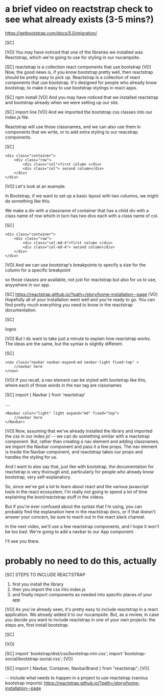# a brief video on reactstrap check to see what already exists (3-5 mins?)
https://getbootstrap.com/docs/5.0/migration/


[SC]

[VO]
You may have noticed that one of the libraries we installed was Reactstrap, which we're going to use for styling in our nucampsite.

[SC]
reactstrap is a collection react components that use bootstrap
[VO]
Now, the good news is, if you know bootstrap pretty well, then reactstrap should be pretty easy to pick up. Reactstrap is a collection of react components that use bootstrap.  It's designed for people who already know bootstrap, to make it easy to use bootstrap stylings in react apps.

[SC]
npm install 
[VO]
And you may have noticed that we installed reactstrap and bootstrap already when we were setting up our site.

[SC]
import line
[VO]
And we imported the bootstrap css classes into our index.js file.

Reactstrap will use those classnames, and we can also use them in components that we write, or to add extra styling to our reacstrap components.

[SC]

    <div class="container">        
        <div class="row">
            <div class="col">first column </div>
            <div class="col"> second column</div>
        </div>    
    </div>



[VO]
Let's look at an example.

In Bootstrap, if we want to set up a basic layout with two columns, we might do something like this.

We make a div with a classname of container that has a child div with a class name of row which in turn has two divs each with a class name of col.


[SC]

    <div class="container">        
        <div class="row">
            <div class="col-md-4">first column </div>
            <div class="col-md-4"> second column</div>
        </div>    
    </div>
[VO]
And we can use bootstrap's breakpoints to specify a size for the column for a specific breakpoint 





 so those classes are available, not just for reactstrap but also for us to use, anyywhere in our app. 

[SC]
https://reactstrap.github.io/?path=/story/home-installation--page
[VO]
Hopefully all of your installation went well and you're ready to go. You can find pretty much everything you need to know in the reactstrap documentation.

[SC]

logos

[VO]
But I do want to take just a minute to explain how reactstrap works.  The ideas are the same, but the syntax is slightly different.

[SC]

    <nav class="navbar navbar-expand-md navbar-light fixed-top" >
        //navbar here
    </nav>

[VO]
If you recall, a nav element can be styled with bootstrap like this, where each of those words in the nav tag are classnames

[SC]
import { Navbar } from 'reactstrap'

....

    <Navbar color="light" light expand="md" fixed="top">
        //navbar here
    </Navbar>
[VO]
Now, assuming that we've already installed the library and imported the css in our index.js! -- we can do something similar with a reactstrap component.  But, rather than creating a nav element and adding classnames, we import the Navbar component and pass it a few props.  The nav element is inside the Navbar component, and reactstrap takes our props and handles the styling for us.






And I want to also say that, just like with bootstrap, the documentation for reactstrap is very thorough and, particularly for people who already know bootstrap, very self-explanatory.

So, since we've got a lot to learn about react and the various javascript tools in the react ecosystem, I'm really not going to spend a lot of time explaining the boot/reactstrap stuff in the videos.

But if you're ever confused about the syntax that I'm using, you can probably find the explanation here in the reactstrap docs, or if that doesn't answer your concern, be sure to reach out in the react slack channel.

In the next video, we'll use a few reactstrap components, and I hope it won't be too bad.  We're going to add a navbar to our App component.  

I'll see you there.









# probably no need to do this, actually

[SC]
STEPS TO INCLUDE REACTSTRAP

1. first you install the library
2. then you import the css into index.js
3. and finally import components as needed into specific places of your app

[VO]
As you've already seen, it's pretty easy to include reactstrap in a react application. We already added it to our nucampsite. But, as a review, in case you decide you want to include reactstrap in one of your own projects: the steps are, first install bootstrap.

[SC]

[VO]

[SC]
import 'bootstrap/dist/css/bootstrap.min.css';
import 'bootstrap-social/bootstrap-social.css';
[VO]

[SC]
import { Navbar, Container, NavbarBrand } from "reactstrap";
[VO]

-- include what needs to happen in a project to use reactstrap (varoius bootstrap imports)
https://reactstrap.github.io/?path=/story/home-installation--page
